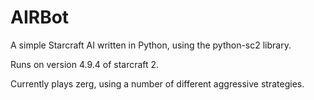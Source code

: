 # AIRBot
A simple Starcraft AI written in Python, using the python-sc2 library.

Runs on version 4.9.4 of starcraft 2.

Currently plays zerg, using a number of different aggressive strategies.
